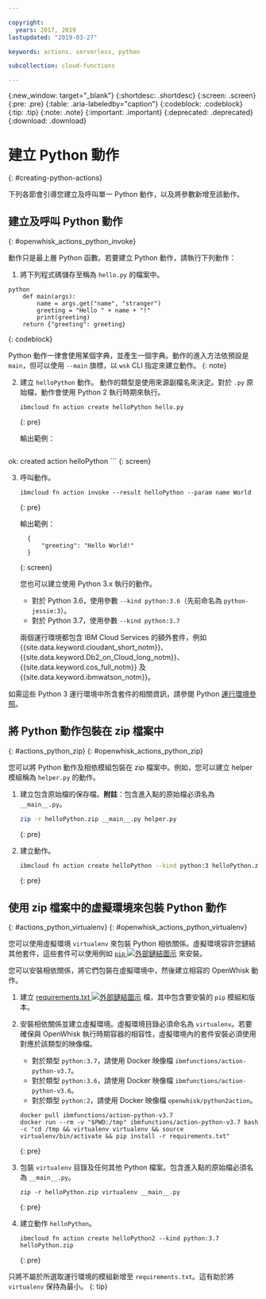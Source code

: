```yaml
---

copyright:
  years: 2017, 2019
lastupdated: "2019-03-27"

keywords: actions, serverless, python

subcollection: cloud-functions

---
```


{:new_window: target="_blank"}
{:shortdesc: .shortdesc}
{:screen: .screen}
{:pre: .pre}
{:table: .aria-labeledby="caption"}
{:codeblock: .codeblock}
{:tip: .tip}
{:note: .note}
{:important: .important}
{:deprecated: .deprecated}
{:download: .download}


# 建立 Python 動作
{: #creating-python-actions}

下列各節會引導您建立及呼叫單一 Python 動作，以及將參數新增至該動作。

## 建立及呼叫 Python 動作
{: #openwhisk_actions_python_invoke}

動作只是最上層 Python 函數。若要建立 Python 動作，請執行下列動作：

1. 將下列程式碼儲存至稱為 `hello.py` 的檔案中。
```
python
    def main(args):
        name = args.get("name", "stranger")
        greeting = "Hello " + name + "!"
        print(greeting)
    return {"greeting": greeting}
```
{: codeblock}
    
Python 動作一律會使用某個字典，並產生一個字典。動作的進入方法依預設是 `main`，但可以使用 `--main` 旗標，以 `wsk` CLI 指定來建立動作。
{: note}

2. 建立 `helloPython` 動作。
    動作的類型是使用來源副檔名來決定。對於 `.py` 原始檔，動作會使用 Python 2 執行時期來執行。

    ```
    ibmcloud fn action create helloPython hello.py
    ```
    {: pre}

    輸出範例：

    ```
ok: created action helloPython
    ```
    {: screen}

3. 呼叫動作。
    

    ```
    ibmcloud fn action invoke --result helloPython --param name World
    ```
    {: pre}

    輸出範例：

    ```
      {
          "greeting": "Hello World!"
      }
    ```
    {: screen}
    
    您也可以建立使用 Python 3.x 執行的動作。 
    * 對於 Python 3.6，使用參數 `--kind python:3.6`（先前命名為 `python-jessie:3`）。
    * 對於 Python 3.7，使用參數 `--kind python:3.7`
    
    兩個運行環境都包含 IBM Cloud Services 的額外套件，例如 {{site.data.keyword.cloudant_short_notm}}、{{site.data.keyword.Db2_on_Cloud_long_notm}}、{{site.data.keyword.cos_full_notm}} 及 {{site.data.keyword.ibmwatson_notm}}。
    
如需這些 Python 3 運行環境中所含套件的相關資訊，請參閱 Python [運行環境參照](/docs/openwhisk?topic=cloud-functions-runtimes#openwhisk_ref_python_environments)。

## 將 Python 動作包裝在 zip 檔案中
{: #actions_python_zip}
{: #openwhisk_actions_python_zip}

您可以將 Python 動作及相依模組包裝在 zip 檔案中。例如，您可以建立 helper 模組稱為 `helper.py` 的動作。

1. 建立包含原始檔的保存檔。**附註**：包含進入點的原始檔必須名為 `__main__.py`。
    

    ```bash
    zip -r helloPython.zip __main__.py helper.py
    ```
    {: pre}

2. 建立動作。
    

    ```bash
    ibmcloud fn action create helloPython --kind python:3 helloPython.zip
    ```
    {: pre}

## 使用 zip 檔案中的虛擬環境來包裝 Python 動作
{: #actions_python_virtualenv}
{: #openwhisk_actions_python_virtualenv}

您可以使用虛擬環境 `virtualenv` 來包裝 Python 相依關係。虛擬環境容許您鏈結其他套件，這些套件可以使用例如 [`pip` ![外部鏈結圖示](../icons/launch-glyph.svg "外部鏈結圖示")](https://packaging.python.org/installing/) 來安裝。

您可以安裝相依關係，將它們包裝在虛擬環境中，然後建立相容的 OpenWhisk 動作。

1. 建立 [requirements.txt ![外部鏈結圖示](../icons/launch-glyph.svg "外部鏈結圖示")](https://pip.pypa.io/en/latest/user_guide/#requirements-files) 檔，其中包含要安裝的 `pip` 模組和版本。

2. 安裝相依關係並建立虛擬環境。虛擬環境目錄必須命名為 `virtualenv`。若要確保與 OpenWhisk 執行時期容器的相容性，虛擬環境內的套件安裝必須使用對應於該類型的映像檔。

    * 對於類型 `python:3.7`，請使用 Docker 映像檔 `ibmfunctions/action-python-v3.7`。
    * 對於類型 `python:3.6`，請使用 Docker 映像檔 `ibmfunctions/action-python-v3.6`。
    * 對於類型 `python:2`，請使用 Docker 映像檔 `openwhisk/python2action`。

   ```
   docker pull ibmfunctions/action-python-v3.7
   docker run --rm -v "$PWD:/tmp" ibmfunctions/action-python-v3.7 bash -c "cd /tmp && virtualenv virtualenv && source virtualenv/bin/activate && pip install -r requirements.txt"
   ```
   {: pre}

3. 包裝 `virtualenv` 目錄及任何其他 Python 檔案。包含進入點的原始檔必須名為 `__main__.py`。
    

    ```
    zip -r helloPython.zip virtualenv __main__.py
    ```
    {: pre}

4. 建立動作 `helloPython`。
    

    ```
    ibmcloud fn action create helloPython2 --kind python:3.7 helloPython.zip
    ```
    {: pre}

只將不屬於所選取運行環境的模組新增至 `requirements.txt`。這有助於將 `virtualenv` 保持為最小。
{: tip}


